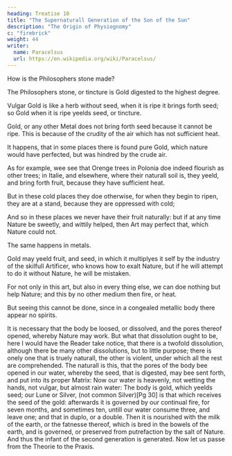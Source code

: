 ```yaml
---
heading: Treatise 10
title: "The Supernaturall Generation of the Son of the Sun"
description: "The Origin of Physiognomy"
c: "firebrick"
weight: 44
writer:
  name: Paracelsus
  url: https://en.wikipedia.org/wiki/Paracelsus/
---
```



How is the Philosophers stone made? 

The Philosophers stone, or tincture is Gold digested to the highest degree. 

Vulgar Gold is like a herb without seed, when it is ripe it brings forth seed; so Gold when it is ripe yeelds seed, or tincture. 

Gold, or any other Metal does not bring forth seed because it cannot be ripe. This is because of the crudity of the air which has not sufficient heat.

It happens, that in some places there is found pure Gold, which nature would have perfected, but was hindred by the crude air. 

As for example, wee see that Orenge trees in Polonia doe indeed flourish as other trees; in Italie, and elsewhere, where their naturall soil is, they yeeld, and bring forth fruit, because they have sufficient heat.

But in these cold places they doe otherwise, for when they begin to ripen, they are at a stand, because they are oppressed with cold; 

And so in these places we never have their fruit naturally: but if at any time Nature be sweetly, and wittily helped, then Art may perfect that, which Nature could not. 

The same happens in metals.

Gold may yeeld fruit, and seed, in which it multiplyes it self by the industry of the skilfull Artificer, who knows how to exalt Nature, but if he will attempt to do it without Nature, he will be mistaken. 

For not only in this art, but also in every thing else, we can doe nothing but help Nature; and this by no other medium then fire, or heat. 

But seeing this cannot be done, since in a congealed metallic body there appear no spirits.

It is necessary that the body be loosed, or dissolved, and the pores thereof opened, whereby Nature may work. But what that dissolution ought to be, here I would have the Reader take notice, that there is a twofold dissolution, although there be many other dissolutions, but to little purpose; there is onely one that is truely naturall, the other is violent, under which all the rest are comprehended. The naturall is this, that the pores of the body bee opened in our water, whereby the seed, that is digested, may bee sent forth, and put into its proper Matrix: Now our water is heavenly, not wetting the hands, not vulgar, but almost rain water: The body is gold, which yeelds seed; our Lune or Silver, (not common Silver)[Pg 30] is that which receives the seed of the gold: afterwards it is governed by our continual fire, for seven months, and sometimes ten, untill our water consume three, and leave one; and that in duplo, or a double. Then it is nourished with the milk of the earth, or the fatnesse thereof, which is bred in the bowels of the earth, and is governed, or preserved from putrefaction by the salt of Nature. And thus the infant of the second generation is generated. Now let us passe from the Theorie to the Praxis.


